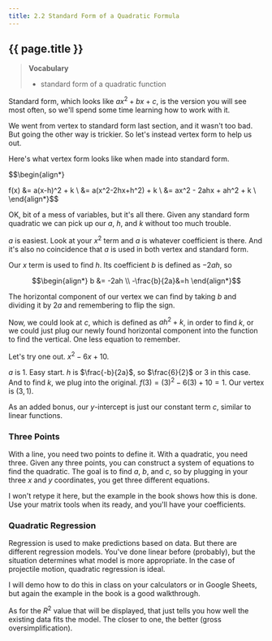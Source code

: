 ```yaml
---
title: 2.2 Standard Form of a Quadratic Formula
---
```


## {{ page.title }}

> **Vocabulary**
>
> - standard form of a quadratic function

Standard form, which looks like $ax^2 + bx + c$, is the version you will see most often, so we'll spend some time learning how to work with it.

We went from vertex to standard form last section, and it wasn't too bad. But going the other way is trickier. So let's instead vertex form to help us out.

Here's what vertex form looks like when made into standard form.

$$\begin{align*}

f(x) &= a(x-h)^2 + k \\
     &= a(x^2-2hx+h^2) + k \\
     &= ax^2 - 2ahx + ah^2 + k \\
\end{align*}$$

OK, bit of a mess of variables, but it's all there. Given any standard form quadratic we can pick up our $a$, $h$, and $k$ without too much trouble.

$a$ is easiest. Look at your $x^2$ term and $a$ is whatever coefficient is there. And it's also no coincidence that $a$ is used in both vertex and standard form.

Our $x$ term is used to find $h$. Its coefficient $b$ is defined as $-2ah$, so

$$\begin{align*}
b &= -2ah \\
-\frac{b}{2a}&=h
\end{align*}$$

The horizontal component of our vertex we can find by taking $b$ and dividing it by $2a$ and remembering to flip the sign.

Now, we could look at $c$, which is defined as $ah^2 + k$, in order to find $k$, or we could just plug our newly found horizontal component into the function to find the vertical. One less equation to remember.

Let's try one out. $x^2 - 6x + 10$.

$a$ is 1. Easy start. $h$ is $\frac{-b}{2a}$, so $\frac{6}{2}$ or 3 in this case. And to find $k$, we plug into the original. $f(3) = (3)^2 - 6(3) + 10 = 1$. Our vertex is $(3,1)$.

As an added bonus, our $y$-intercept is just our constant term $c$, similar to linear functions.

### Three Points

With a line, you need two points to define it. With a quadratic, you need three. Given any three points, you can construct a system of equations to find the quadratic. The goal is to find $a$, $b$, and $c$, so by plugging in your three $x$ and $y$ coordinates, you get three different equations.

I won't retype it here, but the example in the book shows how this is done. Use your matrix tools when its ready, and you'll have your coefficients.

### Quadratic Regression

Regression is used to make predictions based on data. But there are different regression models. You've done linear before (probably), but the situation determines what model is more appropriate. In the case of projectile motion, quadratic regression is ideal.

I will demo how to do this in class on your calculators or in Google Sheets, but again the example in the book is a good walkthrough.

As for the $R^2$ value that will be displayed, that just tells you how well the existing data fits the model. The closer to one, the better (gross oversimplification).

